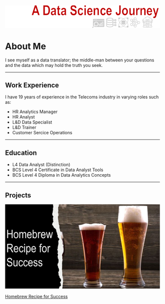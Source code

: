 ![Header](assets/Header4.png) 

# About Me
I see myself as a data translator; the middle-man between your questions and the data which may hold the truth you seek.

___

## Work Experience
I have 19 years of experience in the Telecoms industry in varying roles such as:
- HR Analytics Manager
- HR Analyst
- L&D Data Specialist
- L&D Trainer
- Customer Sercice Operations

___

## Education
- L4 Data Analyst (Distinction)
- BCS Level 4 Certificate in Data Analyst Tools
- BCS Level 4 Diploma in Data Analytics Concepts

___

## Projects
[![Homebrew Recipe for Success](assets/Homebrew.png)](https://wiggyjg.github.io/portfolio/homebrew_recipe_for_success.html) 

[Homebrew Recipe for Success](./homebrew_recipe_for_success.md)
